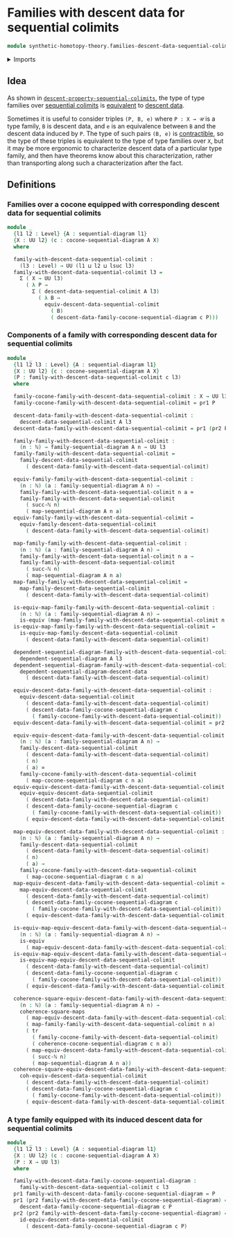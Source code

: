 # Families with descent data for sequential colimits

```agda
module synthetic-homotopy-theory.families-descent-data-sequential-colimits where
```

<details><summary>Imports</summary>

```agda
open import elementary-number-theory.natural-numbers

open import foundation.commuting-squares-of-maps
open import foundation.dependent-pair-types
open import foundation.equivalences
open import foundation.transport-along-identifications
open import foundation.universe-levels

open import synthetic-homotopy-theory.cocones-under-sequential-diagrams
open import synthetic-homotopy-theory.dependent-sequential-diagrams
open import synthetic-homotopy-theory.descent-data-sequential-colimits
open import synthetic-homotopy-theory.sequential-diagrams
```

</details>

## Idea

As shown in
[`descent-property-sequential-colimits`](synthetic-homotopy-theory.descent-property-sequential-colimits.md),
the type of type families over
[sequential colimits](synthetic-homotopy-theory.universal-property-sequential-colimits.md)
is [equivalent](foundation-core.equivalences.md) to
[descent data](synthetic-homotopy-theory.descent-data-sequential-colimits.md).

Sometimes it is useful to consider triples `(P, B, e)` where `P : X → 𝒰` is a
type family, `B` is descent data, and `e` is an equivalence between `B` and the
descent data induced by `P`. The type of such pairs `(B, e)` is
[contractible](foundation-core.contractible-types.md), so the type of these
triples is equivalent to the type of type families over `X`, but it may be more
ergonomic to characterize descent data of a particular type family, and then
have theorems know about this characterization, rather than transporting along
such a characterization after the fact.

## Definitions

### Families over a cocone equipped with corresponding descent data for sequential colimits

```agda
module _
  {l1 l2 : Level} {A : sequential-diagram l1}
  {X : UU l2} (c : cocone-sequential-diagram A X)
  where

  family-with-descent-data-sequential-colimit :
    (l3 : Level) → UU (l1 ⊔ l2 ⊔ lsuc l3)
  family-with-descent-data-sequential-colimit l3 =
    Σ ( X → UU l3)
      ( λ P →
        Σ ( descent-data-sequential-colimit A l3)
          ( λ B →
            equiv-descent-data-sequential-colimit
              ( B)
              ( descent-data-family-cocone-sequential-diagram c P)))
```

### Components of a family with corresponding descent data for sequential colimits

```agda
module _
  {l1 l2 l3 : Level} {A : sequential-diagram l1}
  {X : UU l2} {c : cocone-sequential-diagram A X}
  (P : family-with-descent-data-sequential-colimit c l3)
  where

  family-cocone-family-with-descent-data-sequential-colimit : X → UU l3
  family-cocone-family-with-descent-data-sequential-colimit = pr1 P

  descent-data-family-with-descent-data-sequential-colimit :
    descent-data-sequential-colimit A l3
  descent-data-family-with-descent-data-sequential-colimit = pr1 (pr2 P)

  family-family-with-descent-data-sequential-colimit :
    (n : ℕ) → family-sequential-diagram A n → UU l3
  family-family-with-descent-data-sequential-colimit =
    family-descent-data-sequential-colimit
      ( descent-data-family-with-descent-data-sequential-colimit)

  equiv-family-family-with-descent-data-sequential-colimit :
    (n : ℕ) (a : family-sequential-diagram A n) →
    family-family-with-descent-data-sequential-colimit n a ≃
    family-family-with-descent-data-sequential-colimit
      ( succ-ℕ n)
      ( map-sequential-diagram A n a)
  equiv-family-family-with-descent-data-sequential-colimit =
    equiv-family-descent-data-sequential-colimit
      ( descent-data-family-with-descent-data-sequential-colimit)

  map-family-family-with-descent-data-sequential-colimit :
    (n : ℕ) (a : family-sequential-diagram A n) →
    family-family-with-descent-data-sequential-colimit n a →
    family-family-with-descent-data-sequential-colimit
      ( succ-ℕ n)
      ( map-sequential-diagram A n a)
  map-family-family-with-descent-data-sequential-colimit =
    map-family-descent-data-sequential-colimit
      ( descent-data-family-with-descent-data-sequential-colimit)

  is-equiv-map-family-family-with-descent-data-sequential-colimit :
    (n : ℕ) (a : family-sequential-diagram A n) →
    is-equiv (map-family-family-with-descent-data-sequential-colimit n a)
  is-equiv-map-family-family-with-descent-data-sequential-colimit =
    is-equiv-map-family-descent-data-sequential-colimit
      ( descent-data-family-with-descent-data-sequential-colimit)

  dependent-sequential-diagram-family-with-descent-data-sequential-colimit :
    dependent-sequential-diagram A l3
  dependent-sequential-diagram-family-with-descent-data-sequential-colimit =
    dependent-sequential-diagram-descent-data
      ( descent-data-family-with-descent-data-sequential-colimit)

  equiv-descent-data-family-with-descent-data-sequential-colimit :
    equiv-descent-data-sequential-colimit
      ( descent-data-family-with-descent-data-sequential-colimit)
      ( descent-data-family-cocone-sequential-diagram c
        ( family-cocone-family-with-descent-data-sequential-colimit))
  equiv-descent-data-family-with-descent-data-sequential-colimit = pr2 (pr2 P)

  equiv-equiv-descent-data-family-with-descent-data-sequential-colimit :
    (n : ℕ) (a : family-sequential-diagram A n) →
    family-descent-data-sequential-colimit
      ( descent-data-family-with-descent-data-sequential-colimit)
      ( n)
      ( a) ≃
    family-cocone-family-with-descent-data-sequential-colimit
      ( map-cocone-sequential-diagram c n a)
  equiv-equiv-descent-data-family-with-descent-data-sequential-colimit =
    equiv-equiv-descent-data-sequential-colimit
      ( descent-data-family-with-descent-data-sequential-colimit)
      ( descent-data-family-cocone-sequential-diagram c
        ( family-cocone-family-with-descent-data-sequential-colimit))
      ( equiv-descent-data-family-with-descent-data-sequential-colimit)

  map-equiv-descent-data-family-with-descent-data-sequential-colimit :
    (n : ℕ) (a : family-sequential-diagram A n) →
    family-descent-data-sequential-colimit
      ( descent-data-family-with-descent-data-sequential-colimit)
      ( n)
      ( a) →
    family-cocone-family-with-descent-data-sequential-colimit
      ( map-cocone-sequential-diagram c n a)
  map-equiv-descent-data-family-with-descent-data-sequential-colimit =
    map-equiv-descent-data-sequential-colimit
      ( descent-data-family-with-descent-data-sequential-colimit)
      ( descent-data-family-cocone-sequential-diagram c
        ( family-cocone-family-with-descent-data-sequential-colimit))
      ( equiv-descent-data-family-with-descent-data-sequential-colimit)

  is-equiv-map-equiv-descent-data-family-with-descent-data-sequential-colimit :
    (n : ℕ) (a : family-sequential-diagram A n) →
    is-equiv
      ( map-equiv-descent-data-family-with-descent-data-sequential-colimit n a)
  is-equiv-map-equiv-descent-data-family-with-descent-data-sequential-colimit =
    is-equiv-map-equiv-descent-data-sequential-colimit
      ( descent-data-family-with-descent-data-sequential-colimit)
      ( descent-data-family-cocone-sequential-diagram c
        ( family-cocone-family-with-descent-data-sequential-colimit))
      ( equiv-descent-data-family-with-descent-data-sequential-colimit)

  coherence-square-equiv-descent-data-family-with-descent-data-sequential-colimit :
    (n : ℕ) (a : family-sequential-diagram A n) →
    coherence-square-maps
      ( map-equiv-descent-data-family-with-descent-data-sequential-colimit n a)
      ( map-family-family-with-descent-data-sequential-colimit n a)
      ( tr
        ( family-cocone-family-with-descent-data-sequential-colimit)
        ( coherence-cocone-sequential-diagram c n a))
      ( map-equiv-descent-data-family-with-descent-data-sequential-colimit
        ( succ-ℕ n)
        ( map-sequential-diagram A n a))
  coherence-square-equiv-descent-data-family-with-descent-data-sequential-colimit =
    coh-equiv-descent-data-sequential-colimit
      ( descent-data-family-with-descent-data-sequential-colimit)
      ( descent-data-family-cocone-sequential-diagram c
        ( family-cocone-family-with-descent-data-sequential-colimit))
      ( equiv-descent-data-family-with-descent-data-sequential-colimit)
```

### A type family equipped with its induced descent data for sequential colimits

```agda
module _
  {l1 l2 l3 : Level} {A : sequential-diagram l1}
  {X : UU l2} (c : cocone-sequential-diagram A X)
  (P : X → UU l3)
  where

  family-with-descent-data-family-cocone-sequential-diagram :
    family-with-descent-data-sequential-colimit c l3
  pr1 family-with-descent-data-family-cocone-sequential-diagram = P
  pr1 (pr2 family-with-descent-data-family-cocone-sequential-diagram) =
    descent-data-family-cocone-sequential-diagram c P
  pr2 (pr2 family-with-descent-data-family-cocone-sequential-diagram) =
    id-equiv-descent-data-sequential-colimit
      ( descent-data-family-cocone-sequential-diagram c P)
```
